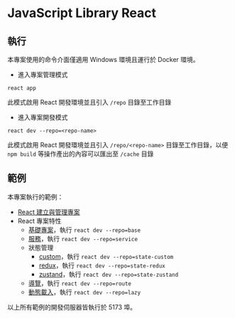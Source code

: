 # JavaScript Library React

## 執行

本專案使用的命令介面僅適用 Windows 環境且運行於 Docker 環境。

+ 進入專案管理模式
```
react app
```

此模式啟用 React 開發環境並且引入 ```/repo``` 目錄至工作目錄

+ 進入專案開發模式
```
react dev --repo=<repo-name>
```

此模式啟用 React 開發環境並且引入 ```/repo/<repo-name>``` 目錄至工作目錄，以便 ```npm build``` 等操作產出的內容可以匯出至 ```/cache``` 目錄

## 範例

本專案執行的範例：

+ [React 建立與管理專案](./repo/readme.md)
+ React 專案特性
    - [基礎專案](./repo/base/README.md)，執行 ```react dev --repo=base```
    - [服務](./repo/service/README.md)，執行 ```react dev --repo=service```
    - 狀態管理
        + [custom](./repo/state-custom/README.md)，執行 ```react dev --repo=state-custom```
        + [redux](./repo/state-redux/README.md)，執行 ```react dev --repo=state-redux```
        + [zustand](./repo/state-zustand/README.md)，執行 ```react dev --repo=state-zustand```
    - [導覽](./repo/route/README.md)，執行 ```react dev --repo=route```
    - [動態載入](./repo/lazy/README.md)，執行 ```react dev --repo=lazy```

以上所有範例的開發伺服器皆執行於 5173 埠。
